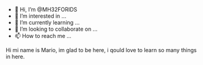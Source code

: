 - 👋 Hi, I’m @MH32FORIDS
- 👀 I’m interested in ...
- 🌱 I’m currently learning ...
- 💞️ I’m looking to collaborate on ...
- 📫 How to reach me ...

<!---
MH32FORIDS/MH32FORIDS is a ✨ special ✨ repository because its `README.md` (this file) appears on your GitHub profile.
You can click the Preview link to take a look at your changes.
--->
Hi mi name is Mario, im glad to be here, i qould love to learn so many things in here.
